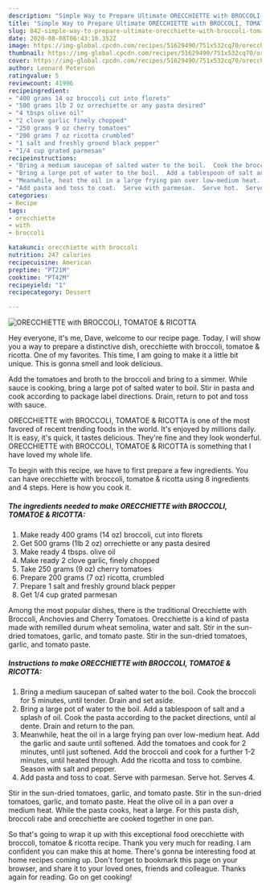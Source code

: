 ```yaml
---
description: "Simple Way to Prepare Ultimate ORECCHIETTE with BROCCOLI, TOMATOE &amp;amp; RICOTTA"
title: "Simple Way to Prepare Ultimate ORECCHIETTE with BROCCOLI, TOMATOE &amp;amp; RICOTTA"
slug: 842-simple-way-to-prepare-ultimate-orecchiette-with-broccoli-tomatoe-and-amp-ricotta
date: 2020-08-08T06:43:10.352Z
image: https://img-global.cpcdn.com/recipes/51629490/751x532cq70/orecchiette-with-broccoli-tomatoe-ricotta-recipe-main-photo.jpg
thumbnail: https://img-global.cpcdn.com/recipes/51629490/751x532cq70/orecchiette-with-broccoli-tomatoe-ricotta-recipe-main-photo.jpg
cover: https://img-global.cpcdn.com/recipes/51629490/751x532cq70/orecchiette-with-broccoli-tomatoe-ricotta-recipe-main-photo.jpg
author: Leonard Peterson
ratingvalue: 5
reviewcount: 41996
recipeingredient:
- "400 grams 14 oz broccoli cut into florets"
- "500 grams 1lb 2 oz orrechiette or any pasta desired"
- "4 tbsps olive oil"
- "2 clove garlic finely chopped"
- "250 grams 9 oz cherry tomatoes"
- "200 grams 7 oz ricotta crumbled"
- "1 salt and freshly ground black pepper"
- "1/4 cup grated parmesan"
recipeinstructions:
- "Bring a medium saucepan of salted water to the boil.  Cook the broccoli for 5 minutes, until tender.  Drain and set aside."
- "Bring a large pot of water to the boil.  Add a tablespoon of salt and a splash of oil.  Cook the pasta according to the packet directions, until al dente.  Drain and return to the pan."
- "Meanwhile, heat the oil in a large frying pan over low-medium heat.  Add the garlic and saute until softened.  Add the tomatoes and cook for 2 minutes, until just softened.  Add the broccoli and cook for a further 1-2 minutes, until heated through.  Add the ricotta and toss to combine.  Season with salt and pepper."
- "Add pasta and toss to coat.  Serve with parmesan.  Serve hot.  Serves 4."
categories:
- Recipe
tags:
- orecchiette
- with
- broccoli

katakunci: orecchiette with broccoli 
nutrition: 247 calories
recipecuisine: American
preptime: "PT21M"
cooktime: "PT42M"
recipeyield: "1"
recipecategory: Dessert

---
```



![ORECCHIETTE with BROCCOLI, TOMATOE &amp; RICOTTA](https://img-global.cpcdn.com/recipes/51629490/751x532cq70/orecchiette-with-broccoli-tomatoe-ricotta-recipe-main-photo.jpg)

Hey everyone, it's me, Dave, welcome to our recipe page. Today, I will show you a way to prepare a distinctive dish, orecchiette with broccoli, tomatoe &amp; ricotta. One of my favorites. This time, I am going to make it a little bit unique. This is gonna smell and look delicious.

Add the tomatoes and broth to the broccoli and bring to a simmer. While sauce is cooking, bring a large pot of salted water to boil. Stir in pasta and cook according to package label directions. Drain, return to pot and toss with sauce.

ORECCHIETTE with BROCCOLI, TOMATOE &amp; RICOTTA is one of the most favored of recent trending foods in the world. It's enjoyed by millions daily. It is easy, it's quick, it tastes delicious. They're fine and they look wonderful. ORECCHIETTE with BROCCOLI, TOMATOE &amp; RICOTTA is something that I have loved my whole life.


To begin with this recipe, we have to first prepare a few ingredients. You can have orecchiette with broccoli, tomatoe &amp; ricotta using 8 ingredients and 4 steps. Here is how you cook it.

<!--inarticleads1-->

##### The ingredients needed to make ORECCHIETTE with BROCCOLI, TOMATOE &amp; RICOTTA:

1. Make ready 400 grams (14 oz) broccoli, cut into florets
1. Get 500 grams (1lb 2 oz) orrechiette or any pasta desired
1. Make ready 4 tbsps. olive oil
1. Make ready 2 clove garlic, finely chopped
1. Take 250 grams (9 oz) cherry tomatoes
1. Prepare 200 grams (7 oz) ricotta, crumbled
1. Prepare 1 salt and freshly ground black pepper
1. Get 1/4 cup grated parmesan


Among the most popular dishes, there is the traditional Orecchiette with Broccoli, Anchovies and Cherry Tomatoes. Orecchiette is a kind of pasta made with remilled durum wheat semolina, water and salt. Stir in the sun-dried tomatoes, garlic, and tomato paste. Stir in the sun-dried tomatoes, garlic, and tomato paste. 

<!--inarticleads2-->

##### Instructions to make ORECCHIETTE with BROCCOLI, TOMATOE &amp; RICOTTA:

1. Bring a medium saucepan of salted water to the boil.  Cook the broccoli for 5 minutes, until tender.  Drain and set aside.
1. Bring a large pot of water to the boil.  Add a tablespoon of salt and a splash of oil.  Cook the pasta according to the packet directions, until al dente.  Drain and return to the pan.
1. Meanwhile, heat the oil in a large frying pan over low-medium heat.  Add the garlic and saute until softened.  Add the tomatoes and cook for 2 minutes, until just softened.  Add the broccoli and cook for a further 1-2 minutes, until heated through.  Add the ricotta and toss to combine.  Season with salt and pepper.
1. Add pasta and toss to coat.  Serve with parmesan.  Serve hot.  Serves 4.


Stir in the sun-dried tomatoes, garlic, and tomato paste. Stir in the sun-dried tomatoes, garlic, and tomato paste. Heat the olive oil in a pan over a medium heat. While the pasta cooks, heat a large. For this pasta dish, broccoli rabe and orecchiette are cooked together in one pan. 

So that's going to wrap it up with this exceptional food orecchiette with broccoli, tomatoe &amp; ricotta recipe. Thank you very much for reading. I am confident you can make this at home. There's gonna be interesting food at home recipes coming up. Don't forget to bookmark this page on your browser, and share it to your loved ones, friends and colleague. Thanks again for reading. Go on get cooking!
